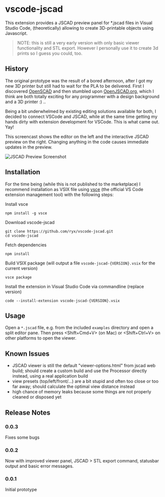# vscode-jscad

This extension provides a JSCAD preview panel for *.jscad files in Visual Studio Code, (theoretically) allowing to create 3D-printable objects using Javascript.

> NOTE: this is still a very early version with only basic viewer functionality and STL export. However I personally use it to create 3d prints so I guess you could, too.

## History

The original prototype was the result of a bored afternoon, after I got my new 3D printer but still had to wait for the PLA to be delivered. First I discovered [OpenSCAD](http://openscad.org) and then stumbled upon [OpenJSCAD.org](http://openjscad.org), which I think are both totally exciting for any programmer with a design background and a 3D printer :) ..

Being a bit underwhelmed by existing editing solutions available for both, I decided to connect VSCode and JSCAD, while at the same time getting my hands dirty with extension development for VSCode. This is what came out. Yay!

This screencast shows the editor on the left and the interactive JSCAD preview on the right. Changing anything in the code causes immediate updates in the preview.

![JSCAD Preview Screenshot](./jscad-screencast-2.gif)

## Installation

For the time being (while this is not published to the marketplace) I recommend installation as VSIX file using [vsce](https://code.visualstudio.com/api/working-with-extensions/publishing-extension) (the official VS Code extension management tool) with the following steps:

Install vsce

    npm install -g vsce

Download vscode-jscad

    git clone https://github.com/ryx/vscode-jscad.git
    cd vscode-jscad

Fetch dependencies

    npm install

Build VSIX package (will output a file `vscode-jscad-{VERSION}.vsix` for the current version)

    vsce package

Install the extension in Visual Studio Code via commandline (replace version)

    code --install-extension vscode-jscad-{VERSION}.vsix

## Usage

Open a `*.jscad` file, e.g. from the included `examples` directory and open a split editor pane. Then press <Shift+Cmd+V> (on Mac) or <Shift+Ctrl+V> on other platforms to open the viewer.

## Known Issues

- JSCAD viewer is still the default "viewer-options.html" from jscad web build; should create a custom build and use the Processor directly instead, using a real application build
- view presets (top/left/front/...) are a bit stupid and often too close or too far away; should calculate the optimal view distance instead
- high chance of memory leaks because some things are not properly cleaned or disposed yet

## Release Notes

### 0.0.3

Fixes some bugs

### 0.0.2

Now with improved viewer panel, JSCAD > STL export command, statusbar output and basic error messages.

### 0.0.1

Initial prototype
